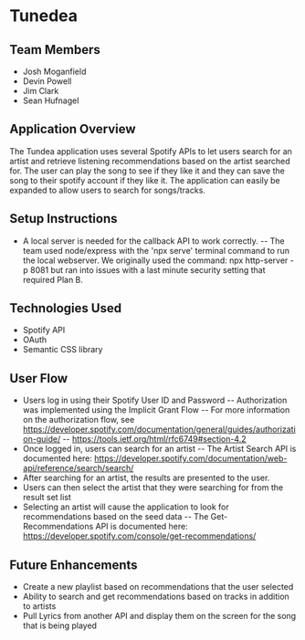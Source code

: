 # Tunedea

## Team Members
- Josh Moganfield
- Devin Powell
- Jim Clark
- Sean Hufnagel

## Application Overview
The Tundea application uses several Spotify APIs to let users search for an artist and retrieve listening recommendations based on the artist searched for.  The user can play the song to see if they like it and they can save the song to their spotify account if they like it. The application can easily be expanded to allow users to search for songs/tracks.

## Setup Instructions
- A local server is needed for the callback API to work correctly.
-- The team used node/express with the 'npx serve' terminal command to run the local webserver.  We originally used the command: npx http-server -p 8081 but ran into issues with a last minute security setting that required Plan B.

## Technologies Used
- Spotify API
- OAuth
- Semantic CSS library

## User Flow
- Users log in using their Spotify User ID and Password
-- Authorization was implemented using the Implicit Grant Flow
-- For more information on the authorization flow, see https://developer.spotify.com/documentation/general/guides/authorization-guide/ 
-- https://tools.ietf.org/html/rfc6749#section-4.2 
- Once logged in, users can search for an artist
-- The Artist Search API is documented here: https://developer.spotify.com/documentation/web-api/reference/search/search/
- After searching for an artist, the results are presented to the user.
- Users can then select the artist that they were searching for from the result set list
- Selecting an artist will cause the application to look for recommendations based on the seed data
-- The Get-Recommendations API is documented here: https://developer.spotify.com/console/get-recommendations/

## Future Enhancements
- Create a new playlist based on recommendations that the user selected
- Ability to search and get recommendations based on tracks in addition to artists
- Pull Lyrics from another API and display them on the screen for the song that is being played